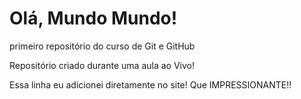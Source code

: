 # Olá, Mundo Mundo!
 primeiro repositório do curso de Git e GitHub

Repositório criado durante uma aula ao Vivo!

Essa linha eu adicionei diretamente no site! Que IMPRESSIONANTE!!
